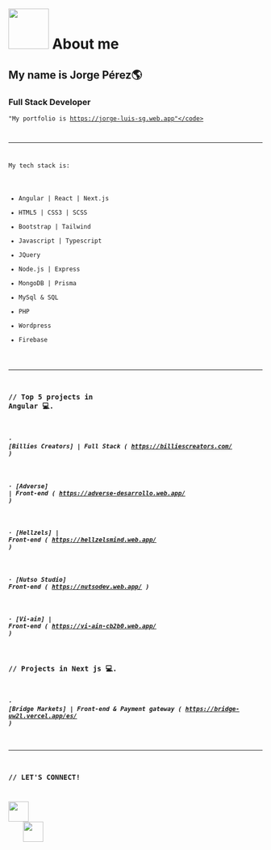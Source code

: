 # <img width="80" src="https://media.giphy.com/media/VDXnwZ3OLqobnjqIQk/giphy.gif"></img> About me 
## My name is Jorge Pérez🌎
### Full Stack Developer
<code>"My portfolio is https://jorge-luis-sg.web.app"</code>


---

My tech stack is:

- Angular | React | Next.js
- HTML5 | CSS3 | SCSS
- Bootstrap | Tailwind
- Javascript | Typescript
- JQuery
- Node.js | Express
- MongoDB | Prisma
- MySql & SQL
- PHP
- Wordpress
- Firebase

---

### // Top 5 projects in Angular 💻. 
##### · [Billies Creators] | Full Stack  ( https://billiescreators.com/ )
##### · [Adverse] | Front-end ( https://adverse-desarrollo.web.app/ )
##### · [Hellzels] | Front-end ( https://hellzelsmind.web.app/ )  
##### · [Nutso Studio] Front-end ( https://nutsodev.web.app/ )
##### · [Vi-ain] | Front-end ( https://vi-ain-cb2b0.web.app/ )


### // Projects in Next js 💻. 
##### · [Bridge Markets] | Front-end & Payment gateway ( https://bridge-uw2l.vercel.app/es/ )

---
### // LET'S CONNECT!

[<img src="https://www.vectorlogo.zone/logos/facebook/facebook-icon.svg" width="40"></img>]( https://www.facebook.com/JorgeLuisSG987 ) &nbsp; &nbsp;
[<img src="https://www.vectorlogo.zone/logos/linkedin/linkedin-icon.svg" width="40"></img>](https://www.linkedin.com/in/jorge-luis-perez-12b1b9231/) &nbsp; &nbsp;
